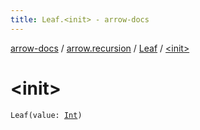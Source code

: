 ```yaml
---
title: Leaf.<init> - arrow-docs
---
```


[arrow-docs](../../index.html) / [arrow.recursion](../index.html) / [Leaf](index.html) / [&lt;init&gt;](./-init-.html)

# &lt;init&gt;

`Leaf(value: `[`Int`](https://kotlinlang.org/api/latest/jvm/stdlib/kotlin/-int/index.html)`)`